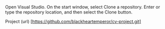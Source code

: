 Open Visual Studio.
On the start window, select Clone a repository.
Enter or type the repository location, and then select the Clone button.
 
Project (url) [https://github.com/blackheartemperor/cv-project.git]
